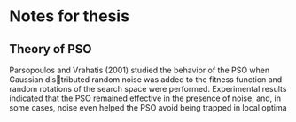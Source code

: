 # Notes for thesis

## Theory of PSO

Parsopoulos and Vrahatis (2001) studied the behavior of the PSO when Gaussian distributed random noise was added to the fitness function and random rotations of the search
space were performed. Experimental results indicated that the PSO remained effective in
the presence of noise, and, in some cases, noise even helped the PSO avoid being trapped in
local optima